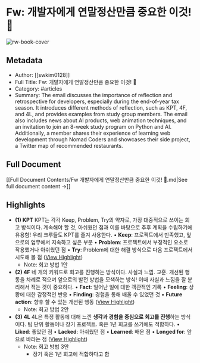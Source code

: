 # Fw: 개발자에게 연말정산만큼 중요한 이것! 🤫

![rw-book-cover](https://readwise-assets.s3.amazonaws.com/static/images/article1.be68295a7e40.png)

## Metadata
- Author: [[swkim0128]]
- Full Title: Fw: 개발자에게 연말정산만큼 중요한 이것! 🤫
- Category: #articles
- Summary: The email discusses the importance of reflection and retrospective for developers, especially during the end-of-year tax season. It introduces different methods of reflection, such as KPT, 4F, and 4L, and provides examples from study group members. The email also includes news about AI products, web animation techniques, and an invitation to join an 8-week study program on Python and AI. Additionally, a member shares their experience of learning web development through Nomad Coders and showcases their side project, a Twitter map of recommended restaurants.

## Full Document
[[Full Document Contents/Fw 개발자에게 연말정산만큼 중요한 이것! 🤫.md|See full document content →]]

## Highlights
- **(1) KPT** 
  KPT는 각각 Keep, Problem, Try의 약자로, 가장 대중적으로 쓰이는 회고 방식이다. 계속해야 할 것, 아쉬웠던 점과 이를 바탕으로 추후 계획을 수립하기에 유용함! 우리 크루들도 KPT를 즐겨 사용한다.
  • **Keep**: 프로젝트에서 만족했고, 앞으로의 업무에서 지속하고 싶은 부분
  • **Problem**: 프로젝트에서 부정적인 요소로 작용했거나 아쉬웠던 점
  • **Try**: Problem에 대한 해결 방식으로 다음 프로젝트에서 시도해 볼 점 ([View Highlight](https://read.readwise.io/read/01hpk4ddcw7mtbs5k1ghwvfd2w))
    - Note: 회고 방법 1안
- **(2) 4F** 
  네 개의 키워드로 회고를 진행하는 방식이다. 사실과 느낌. 교훈. 개선된 행동을 차례로 적으며 앞으로의 발전 방법을 모색하는 방식! 이때 사실과 느낌을 잘 분리해서 적는 것이 중요하다.
  • **Fact**: 일어난 일에 대한 객관적인 기록
  • **Feeling**: 상황에 대한 감정적인 반응
  • **Finding**: 경험을 통해 배울 수 있었던 것
  • **Future action**: 향후 할 수 있는 개선된 행동 ([View Highlight](https://read.readwise.io/read/01hpk54rsqmwyngd32k8ptnb4f))
    - Note: 회고 방법 2안
- **(3) 4L** 
  4L은 특정 활동에 대해 느낀 **생각과 경험을 중심으로 회고를 진행**하는 방식이다. 팀 단위 활동이나 장기 프로젝트. 혹은 1년 회고를 쓰기에도 적합하다.
  • **Liked**: 좋았던 점
  • **Lacked**: 아쉬웠던 점
  • **Learned**: 배운 점
  • **Longed for**: 앞으로 바라는 점 ([View Highlight](https://read.readwise.io/read/01hpk5xfv1ayqxdwp0fn80zhfd))
    - Note: 회고 방법 3안
      - 장기 혹은 1년 회고에 적합하다고 함
